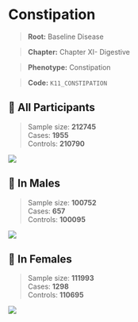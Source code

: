 # Constipation

> **Root:** Baseline Disease  

> **Chapter:** Chapter XI- Digestive  

> **Phenotype:** Constipation  

> **Code:** `K11_CONSTIPATION`

## 🧪 All Participants  
> Sample size: **212745**  
> Cases: **1955**  
> Controls: **210790**
<img src="/Disease/Figures/ALL/Baseline/K11_CONSTIPATION.png"/>
<CsvTable src="/Disease/Data/ALL/Baseline/LG_K11_CONSTIPATION.csv" label="🔍 View full results" />

## 👨 In Males  
> Sample size: **100752**  
> Cases: **657**  
> Controls: **100095**
<img src="/Disease/Figures/Male/Baseline/K11_CONSTIPATION.png"/>
<CsvTable src="/Disease/Data/Male/Baseline/LG_K11_CONSTIPATION.csv" label="🔍 View full results" />

## 👩 In Females  
> Sample size: **111993**  
> Cases: **1298**  
> Controls: **110695**
<img src="/Disease/Figures/Female/Baseline/K11_CONSTIPATION.png"/>
<CsvTable src="/Disease/Data/Female/Baseline/LG_K11_CONSTIPATION.csv" label="🔍 View full results" />
